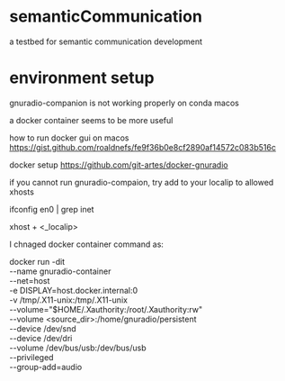 # semanticCommunication
a testbed for semantic communication development

# environment setup
gnuradio-companion is not working properly on conda macos

a docker container seems to be more useful

how to run docker gui on macos
https://gist.github.com/roaldnefs/fe9f36b0e8cf2890af14572c083b516c

docker setup
https://github.com/git-artes/docker-gnuradio

if you cannot run gnuradio-compaion, try add to your localip to allowed xhosts

ifconfig en0 | grep inet

xhost + <_localip>

I chnaged docker container command as:

 docker run -dit \
 --name gnuradio-container \
 --net=host \
 -e DISPLAY=host.docker.internal:0 \
 -v /tmp/.X11-unix:/tmp/.X11-unix \
 --volume="$HOME/.Xauthority:/root/.Xauthority:rw" \
 --volume <source_dir>:/home/gnuradio/persistent \
 --device /dev/snd \
 --device /dev/dri \
 --volume /dev/bus/usb:/dev/bus/usb \
 --privileged \
 --group-add=audio \
 <container tag>
